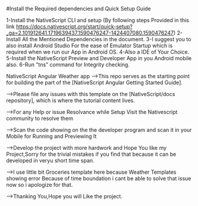 #Install the Required dependencies and Quick Setup Guide

1-Install the NativeScript CLI and setup (By following steps Provided in this link https://docs.nativescript.org/start/quick-setup?_ga=2.101912641.1719639437.1590476247-1424407080.1590476247) 2-Install All the Mentioned Dependencies in the document. 3-I suggest you to also install Android Studio For the ease of Emulator Startup which is required when we run our App in Android OS. 4-Also a IDE of Your Choice. 5-Install the NativeScript Preview and Developer App in you Android mobile also. 6-Run "tns" command for Integrity checking.

NativeScript Angular Weather app
-->This repo serves as the starting point for building the part of the [NativeScript Angular Getting Started Guide].

-->Please file any issues with this template on the [NativeScript/docs repository], which is where the tutorial content lives.

-->For any Help or issue Resolvance while Setup Visit the Nativescript community to resolve them

-->Scan the code showing on the the developer program and scan it in your Mobile for Running and Previewing It

-->Develop the project with more hardwork and Hope You like my Project,Sorry for the trivial mistakes if you find that because it can be developed in veryu short time span.

-->I use little bit Groceries template here because Weather Templates showing error Because of time boundation i cant be able to solve that issue now so i apologize for that.

-->Thanking You,Hope you will Like the project.

